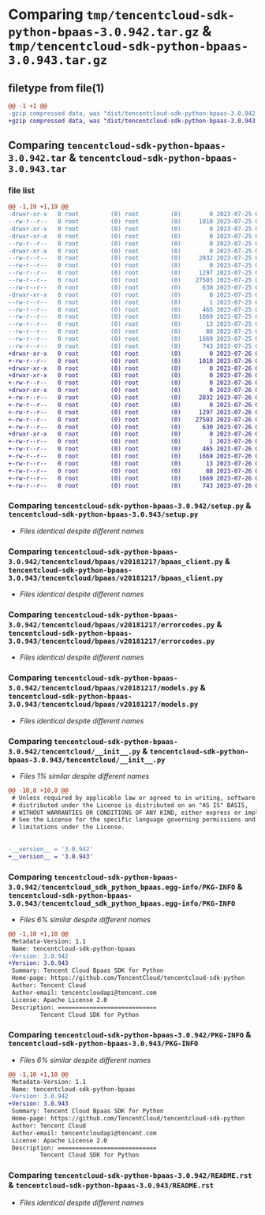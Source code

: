 # Comparing `tmp/tencentcloud-sdk-python-bpaas-3.0.942.tar.gz` & `tmp/tencentcloud-sdk-python-bpaas-3.0.943.tar.gz`

## filetype from file(1)

```diff
@@ -1 +1 @@
-gzip compressed data, was "dist/tencentcloud-sdk-python-bpaas-3.0.942.tar", last modified: Tue Jul 25 04:12:18 2023, max compression
+gzip compressed data, was "dist/tencentcloud-sdk-python-bpaas-3.0.943.tar", last modified: Wed Jul 26 00:31:59 2023, max compression
```

## Comparing `tencentcloud-sdk-python-bpaas-3.0.942.tar` & `tencentcloud-sdk-python-bpaas-3.0.943.tar`

### file list

```diff
@@ -1,19 +1,19 @@
-drwxr-xr-x   0 root         (0) root         (0)        0 2023-07-25 04:12:18.000000 tencentcloud-sdk-python-bpaas-3.0.942/
--rw-r--r--   0 root         (0) root         (0)     1010 2023-07-25 04:12:17.000000 tencentcloud-sdk-python-bpaas-3.0.942/setup.py
-drwxr-xr-x   0 root         (0) root         (0)        0 2023-07-25 04:12:18.000000 tencentcloud-sdk-python-bpaas-3.0.942/tencentcloud/
-drwxr-xr-x   0 root         (0) root         (0)        0 2023-07-25 04:12:18.000000 tencentcloud-sdk-python-bpaas-3.0.942/tencentcloud/bpaas/
--rw-r--r--   0 root         (0) root         (0)        0 2023-07-25 04:12:17.000000 tencentcloud-sdk-python-bpaas-3.0.942/tencentcloud/bpaas/__init__.py
-drwxr-xr-x   0 root         (0) root         (0)        0 2023-07-25 04:12:18.000000 tencentcloud-sdk-python-bpaas-3.0.942/tencentcloud/bpaas/v20181217/
--rw-r--r--   0 root         (0) root         (0)     2832 2023-07-25 04:12:17.000000 tencentcloud-sdk-python-bpaas-3.0.942/tencentcloud/bpaas/v20181217/bpaas_client.py
--rw-r--r--   0 root         (0) root         (0)        0 2023-07-25 04:12:17.000000 tencentcloud-sdk-python-bpaas-3.0.942/tencentcloud/bpaas/v20181217/__init__.py
--rw-r--r--   0 root         (0) root         (0)     1297 2023-07-25 04:12:17.000000 tencentcloud-sdk-python-bpaas-3.0.942/tencentcloud/bpaas/v20181217/errorcodes.py
--rw-r--r--   0 root         (0) root         (0)    27503 2023-07-25 04:12:17.000000 tencentcloud-sdk-python-bpaas-3.0.942/tencentcloud/bpaas/v20181217/models.py
--rw-r--r--   0 root         (0) root         (0)      630 2023-07-25 04:12:17.000000 tencentcloud-sdk-python-bpaas-3.0.942/tencentcloud/__init__.py
-drwxr-xr-x   0 root         (0) root         (0)        0 2023-07-25 04:12:18.000000 tencentcloud-sdk-python-bpaas-3.0.942/tencentcloud_sdk_python_bpaas.egg-info/
--rw-r--r--   0 root         (0) root         (0)        1 2023-07-25 04:12:18.000000 tencentcloud-sdk-python-bpaas-3.0.942/tencentcloud_sdk_python_bpaas.egg-info/dependency_links.txt
--rw-r--r--   0 root         (0) root         (0)      465 2023-07-25 04:12:18.000000 tencentcloud-sdk-python-bpaas-3.0.942/tencentcloud_sdk_python_bpaas.egg-info/SOURCES.txt
--rw-r--r--   0 root         (0) root         (0)     1669 2023-07-25 04:12:18.000000 tencentcloud-sdk-python-bpaas-3.0.942/tencentcloud_sdk_python_bpaas.egg-info/PKG-INFO
--rw-r--r--   0 root         (0) root         (0)       13 2023-07-25 04:12:18.000000 tencentcloud-sdk-python-bpaas-3.0.942/tencentcloud_sdk_python_bpaas.egg-info/top_level.txt
--rw-r--r--   0 root         (0) root         (0)       88 2023-07-25 04:12:18.000000 tencentcloud-sdk-python-bpaas-3.0.942/setup.cfg
--rw-r--r--   0 root         (0) root         (0)     1669 2023-07-25 04:12:18.000000 tencentcloud-sdk-python-bpaas-3.0.942/PKG-INFO
--rw-r--r--   0 root         (0) root         (0)      743 2023-07-25 04:12:17.000000 tencentcloud-sdk-python-bpaas-3.0.942/README.rst
+drwxr-xr-x   0 root         (0) root         (0)        0 2023-07-26 00:31:59.000000 tencentcloud-sdk-python-bpaas-3.0.943/
+-rw-r--r--   0 root         (0) root         (0)     1010 2023-07-26 00:31:59.000000 tencentcloud-sdk-python-bpaas-3.0.943/setup.py
+drwxr-xr-x   0 root         (0) root         (0)        0 2023-07-26 00:31:59.000000 tencentcloud-sdk-python-bpaas-3.0.943/tencentcloud/
+drwxr-xr-x   0 root         (0) root         (0)        0 2023-07-26 00:31:59.000000 tencentcloud-sdk-python-bpaas-3.0.943/tencentcloud/bpaas/
+-rw-r--r--   0 root         (0) root         (0)        0 2023-07-26 00:31:59.000000 tencentcloud-sdk-python-bpaas-3.0.943/tencentcloud/bpaas/__init__.py
+drwxr-xr-x   0 root         (0) root         (0)        0 2023-07-26 00:31:59.000000 tencentcloud-sdk-python-bpaas-3.0.943/tencentcloud/bpaas/v20181217/
+-rw-r--r--   0 root         (0) root         (0)     2832 2023-07-26 00:31:59.000000 tencentcloud-sdk-python-bpaas-3.0.943/tencentcloud/bpaas/v20181217/bpaas_client.py
+-rw-r--r--   0 root         (0) root         (0)        0 2023-07-26 00:31:59.000000 tencentcloud-sdk-python-bpaas-3.0.943/tencentcloud/bpaas/v20181217/__init__.py
+-rw-r--r--   0 root         (0) root         (0)     1297 2023-07-26 00:31:59.000000 tencentcloud-sdk-python-bpaas-3.0.943/tencentcloud/bpaas/v20181217/errorcodes.py
+-rw-r--r--   0 root         (0) root         (0)    27503 2023-07-26 00:31:59.000000 tencentcloud-sdk-python-bpaas-3.0.943/tencentcloud/bpaas/v20181217/models.py
+-rw-r--r--   0 root         (0) root         (0)      630 2023-07-26 00:31:59.000000 tencentcloud-sdk-python-bpaas-3.0.943/tencentcloud/__init__.py
+drwxr-xr-x   0 root         (0) root         (0)        0 2023-07-26 00:31:59.000000 tencentcloud-sdk-python-bpaas-3.0.943/tencentcloud_sdk_python_bpaas.egg-info/
+-rw-r--r--   0 root         (0) root         (0)        1 2023-07-26 00:31:59.000000 tencentcloud-sdk-python-bpaas-3.0.943/tencentcloud_sdk_python_bpaas.egg-info/dependency_links.txt
+-rw-r--r--   0 root         (0) root         (0)      465 2023-07-26 00:31:59.000000 tencentcloud-sdk-python-bpaas-3.0.943/tencentcloud_sdk_python_bpaas.egg-info/SOURCES.txt
+-rw-r--r--   0 root         (0) root         (0)     1669 2023-07-26 00:31:59.000000 tencentcloud-sdk-python-bpaas-3.0.943/tencentcloud_sdk_python_bpaas.egg-info/PKG-INFO
+-rw-r--r--   0 root         (0) root         (0)       13 2023-07-26 00:31:59.000000 tencentcloud-sdk-python-bpaas-3.0.943/tencentcloud_sdk_python_bpaas.egg-info/top_level.txt
+-rw-r--r--   0 root         (0) root         (0)       88 2023-07-26 00:31:59.000000 tencentcloud-sdk-python-bpaas-3.0.943/setup.cfg
+-rw-r--r--   0 root         (0) root         (0)     1669 2023-07-26 00:31:59.000000 tencentcloud-sdk-python-bpaas-3.0.943/PKG-INFO
+-rw-r--r--   0 root         (0) root         (0)      743 2023-07-26 00:31:59.000000 tencentcloud-sdk-python-bpaas-3.0.943/README.rst
```

### Comparing `tencentcloud-sdk-python-bpaas-3.0.942/setup.py` & `tencentcloud-sdk-python-bpaas-3.0.943/setup.py`

 * *Files identical despite different names*

### Comparing `tencentcloud-sdk-python-bpaas-3.0.942/tencentcloud/bpaas/v20181217/bpaas_client.py` & `tencentcloud-sdk-python-bpaas-3.0.943/tencentcloud/bpaas/v20181217/bpaas_client.py`

 * *Files identical despite different names*

### Comparing `tencentcloud-sdk-python-bpaas-3.0.942/tencentcloud/bpaas/v20181217/errorcodes.py` & `tencentcloud-sdk-python-bpaas-3.0.943/tencentcloud/bpaas/v20181217/errorcodes.py`

 * *Files identical despite different names*

### Comparing `tencentcloud-sdk-python-bpaas-3.0.942/tencentcloud/bpaas/v20181217/models.py` & `tencentcloud-sdk-python-bpaas-3.0.943/tencentcloud/bpaas/v20181217/models.py`

 * *Files identical despite different names*

### Comparing `tencentcloud-sdk-python-bpaas-3.0.942/tencentcloud/__init__.py` & `tencentcloud-sdk-python-bpaas-3.0.943/tencentcloud/__init__.py`

 * *Files 1% similar despite different names*

```diff
@@ -10,8 +10,8 @@
 # Unless required by applicable law or agreed to in writing, software
 # distributed under the License is distributed on an "AS IS" BASIS,
 # WITHOUT WARRANTIES OR CONDITIONS OF ANY KIND, either express or implied.
 # See the License for the specific language governing permissions and
 # limitations under the License.
 
 
-__version__ = '3.0.942'
+__version__ = '3.0.943'
```

### Comparing `tencentcloud-sdk-python-bpaas-3.0.942/tencentcloud_sdk_python_bpaas.egg-info/PKG-INFO` & `tencentcloud-sdk-python-bpaas-3.0.943/tencentcloud_sdk_python_bpaas.egg-info/PKG-INFO`

 * *Files 6% similar despite different names*

```diff
@@ -1,10 +1,10 @@
 Metadata-Version: 1.1
 Name: tencentcloud-sdk-python-bpaas
-Version: 3.0.942
+Version: 3.0.943
 Summary: Tencent Cloud Bpaas SDK for Python
 Home-page: https://github.com/TencentCloud/tencentcloud-sdk-python
 Author: Tencent Cloud
 Author-email: tencentcloudapi@tencent.com
 License: Apache License 2.0
 Description: ============================
         Tencent Cloud SDK for Python
```

### Comparing `tencentcloud-sdk-python-bpaas-3.0.942/PKG-INFO` & `tencentcloud-sdk-python-bpaas-3.0.943/PKG-INFO`

 * *Files 6% similar despite different names*

```diff
@@ -1,10 +1,10 @@
 Metadata-Version: 1.1
 Name: tencentcloud-sdk-python-bpaas
-Version: 3.0.942
+Version: 3.0.943
 Summary: Tencent Cloud Bpaas SDK for Python
 Home-page: https://github.com/TencentCloud/tencentcloud-sdk-python
 Author: Tencent Cloud
 Author-email: tencentcloudapi@tencent.com
 License: Apache License 2.0
 Description: ============================
         Tencent Cloud SDK for Python
```

### Comparing `tencentcloud-sdk-python-bpaas-3.0.942/README.rst` & `tencentcloud-sdk-python-bpaas-3.0.943/README.rst`

 * *Files identical despite different names*

